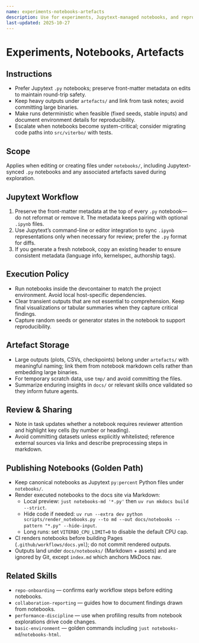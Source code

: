 ```yaml
---
name: experiments-notebooks-artefacts
description: Use for experiments, Jupytext-managed notebooks, and reproducible non-code artefacts.
last-updated: 2025-10-27
---
```


# Experiments, Notebooks, Artefacts

## Instructions
- Prefer Jupytext `.py` notebooks; preserve front-matter metadata on edits to maintain round-trip safety.
- Keep heavy outputs under `artefacts/` and link from task notes; avoid committing large binaries.
- Make runs deterministic when feasible (fixed seeds, stable inputs) and document environment details for reproducibility.
- Escalate when notebooks become system-critical; consider migrating code paths into `src/viterbo/` with tests.

## Scope

Applies when editing or creating files under `notebooks/`, including Jupytext-synced `.py` notebooks and any associated artefacts saved during exploration.

## Jupytext Workflow

1. Preserve the front-matter metadata at the top of every `.py` notebook—do not reformat or remove it. The metadata keeps pairing with optional `.ipynb` files.
2. Use Jupytext’s command-line or editor integration to sync `.ipynb` representations only when necessary for review; prefer the `.py` format for diffs.
3. If you generate a fresh notebook, copy an existing header to ensure consistent metadata (language info, kernelspec, authorship tags).

## Execution Policy

- Run notebooks inside the devcontainer to match the project environment. Avoid local host-specific dependencies.
- Clear transient outputs that are not essential to comprehension. Keep final visualizations or tabular summaries when they capture critical findings.
- Capture random seeds or generator states in the notebook to support reproducibility.

## Artefact Storage

- Large outputs (plots, CSVs, checkpoints) belong under `artefacts/` with meaningful naming; link them from notebook markdown cells rather than embedding large binaries.
- For temporary scratch data, use `tmp/` and avoid committing the files.
- Summarize enduring insights in `docs/` or relevant skills once validated so they inform future agents.

## Review & Sharing

- Note in task updates whether a notebook requires reviewer attention and highlight key cells (by number or heading).
- Avoid committing datasets unless explicitly whitelisted; reference external sources via links and describe preprocessing steps in markdown.

## Publishing Notebooks (Golden Path)

- Keep canonical notebooks as Jupytext `py:percent` Python files under `notebooks/`.
- Render executed notebooks to the docs site via Markdown:
  - Local preview: `just notebooks-md '*.py'` then `uv run mkdocs build --strict`.
  - Hide code if needed: `uv run --extra dev python scripts/render_notebooks.py --to md --out docs/notebooks --pattern "*.py" --hide-input`.
  - Long runs: set `VITERBO_CPU_LIMIT=0` to disable the default CPU cap.
- CI renders notebooks before building Pages (`.github/workflows/docs.yml`); do not commit rendered outputs.
- Outputs land under `docs/notebooks/` (Markdown + assets) and are ignored by Git, except `index.md` which anchors MkDocs nav.

## Related Skills

- `repo-onboarding` — confirms early workflow steps before editing notebooks.
- `collaboration-reporting` — guides how to document findings drawn from notebooks.
- `performance-discipline` — use when profiling results from notebook explorations drive code changes.
- `basic-environment` — golden commands including `just notebooks-md`/`notebooks-html`.
